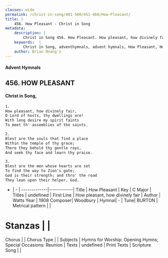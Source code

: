 ```yaml
---
classes: wide
permalink: /christ-in-song/401-500/451-460/How-Pleasant/
title: |
    456. How Pleasant - Christ in Song
metadata:
    description: |
        Christ in Song 456. How Pleasant. How pleasant, how divinely fair, O Lord of hosts, thy dwellings are! With long desire my spirit faints To meet th' assemblies of the saints.
    keywords:  |
        Christ in Song, adventhymnals, advent hymnals, How Pleasant, How pleasant, how divinely fair. 
    author: Brian Onang'o
---
```


#### Advent Hymnals
## 456. HOW PLEASANT
####  Christ in Song,

```txt
1.
How pleasant, how divinely fair,
O Lord of hosts, thy dwellings are!
With long desire my spirit faints
To meet th' assemblies of the saints.

2.
Blest are the souls that find a place
Within the temple of thy grace;
There they behold thy gentle rays,
And seek thy face and learn thy praise.

3.
Blest are the men whose hearts are set
To find the way to Zion's gate;
God is their strength; and thro' the road
They lean upon their helper, God.

```

- |   -  |
-------------|------------|
Title | How Pleasant |
Key | C Major |
Titles | undefined |
First Line | How pleasant, how divinely fair |
Author | Watts
Year | 1908
Composer| Woodbury |
Hymnal|  - |
Tune| BURTON |
Metrical pattern | |
# Stanzas |  |
Chorus |  |
Chorus Type |  |
Subjects | Hymns for Worship: Opening Hymns; Special Occasions: Reunion |
Texts | undefined |
Print Texts | 
Scripture Song |  |
    
